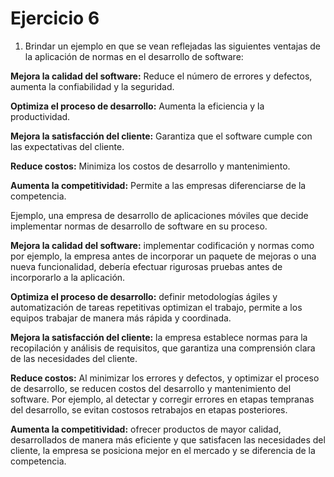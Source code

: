# Ejercicio 6

1. Brindar un ejemplo en que se vean reflejadas las siguientes ventajas de la aplicación de normas en el desarrollo de software: 

**Mejora la calidad del software:** Reduce el número de errores y defectos, aumenta la confiabilidad y la seguridad.

**Optimiza el proceso de desarrollo:** Aumenta la eficiencia y la productividad.

**Mejora la satisfacción del cliente:** Garantiza que el software cumple con las expectativas del cliente.

**Reduce costos:** Minimiza los costos de desarrollo y mantenimiento.

**Aumenta la competitividad:** Permite a las empresas diferenciarse de la competencia.

Ejemplo, una empresa de desarrollo de aplicaciones móviles que decide implementar normas de desarrollo de software en su proceso.

**Mejora la calidad del software:** implementar codificación y normas como por ejemplo, la empresa antes de incorporar un paquete de mejoras o una nueva funcionalidad, debería efectuar rigurosas pruebas antes de incorporarlo a la aplicación.

**Optimiza el proceso de desarrollo:** definir metodologías ágiles y automatización de tareas repetitivas optimizan el trabajo, permite a los equipos trabajar de manera más rápida y coordinada.

**Mejora la satisfacción del cliente:** la empresa establece normas para la recopilación y análisis de requisitos, que garantiza una comprensión clara de las necesidades del cliente.

**Reduce costos:** Al minimizar los errores y defectos, y optimizar el proceso de desarrollo, se reducen costos del desarrollo y mantenimiento del software. Por ejemplo, al detectar y corregir errores en etapas tempranas del desarrollo, se evitan costosos retrabajos en etapas posteriores.

**Aumenta la competitividad:** ofrecer productos de mayor calidad, desarrollados de manera más eficiente y que satisfacen las necesidades del cliente, la empresa se posiciona mejor en el mercado y se diferencia de la competencia. 